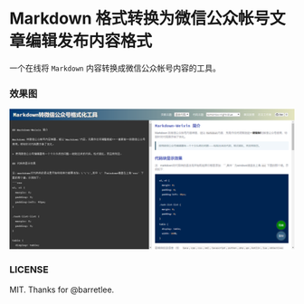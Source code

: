 # Markdown 格式转换为微信公众帐号文章编辑发布内容格式

一个在线将 `Markdown` 内容转换成微信公众帐号内容的工具。

### 效果图

![dashboard](screenshots/markdown-to-mp.png)

### LICENSE

MIT. Thanks for @barretlee.
